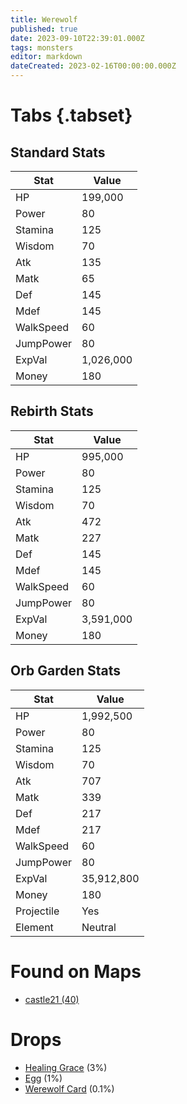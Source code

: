 ```yaml
---
title: Werewolf
published: true
date: 2023-09-10T22:39:01.000Z
tags: monsters
editor: markdown
dateCreated: 2023-02-16T00:00:00.000Z
---
```


# Tabs {.tabset}

## Standard Stats

|Stat|Value|
|-|-|
|HP|199,000|
|Power|80|
|Stamina|125|
|Wisdom|70|
|Atk|135|
|Matk|65|
|Def|145|
|Mdef|145|
|WalkSpeed|60|
|JumpPower|80|
|ExpVal|1,026,000|
|Money|180|
## Rebirth Stats

|Stat|Value|
|-|-|
|HP|995,000|
|Power|80|
|Stamina|125|
|Wisdom|70|
|Atk|472|
|Matk|227|
|Def|145|
|Mdef|145|
|WalkSpeed|60|
|JumpPower|80|
|ExpVal|3,591,000|
|Money|180|
## Orb Garden Stats

|Stat|Value|
|-|-|
|HP|1,992,500|
|Power|80|
|Stamina|125|
|Wisdom|70|
|Atk|707|
|Matk|339|
|Def|217|
|Mdef|217|
|WalkSpeed|60|
|JumpPower|80|
|ExpVal|35,912,800|
|Money|180|
|Projectile|Yes|
|Element|Neutral|

# Found on Maps
 * [castle21 (40)](/maps/castle21)

# Drops
 * [Healing Grace](/items/healing-grace) (3%)
 * [Egg](/items/egg) (1%)
 * [Werewolf Card](/items/werewolf-card) (0.1%)
